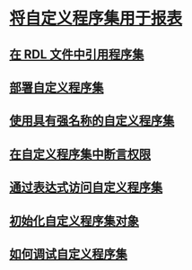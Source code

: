 # [将自定义程序集用于报表](using-custom-assemblies-with-reports.md)
## [在 RDL 文件中引用程序集](referencing-assemblies-in-an-rdl-file.md)
## [部署自定义程序集](deploying-a-custom-assembly.md)
## [使用具有强名称的自定义程序集](using-strong-named-custom-assemblies.md)
## [在自定义程序集中断言权限](asserting-permissions-in-custom-assemblies.md)
## [通过表达式访问自定义程序集](accessing-custom-assemblies-through-expressions.md)
## [初始化自定义程序集对象](initializing-custom-assembly-objects.md)
## [如何调试自定义程序集](how-to-debug-custom-assemblies.md)
